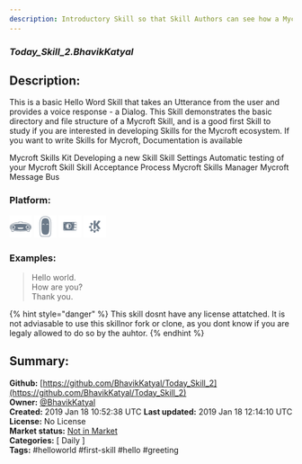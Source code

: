 ```yaml
---
description: Introductory Skill so that Skill Authors can see how a Mycroft Skill is put together
---
```


### _Today_Skill_2.BhavikKatyal_  
## Description:  
This is a basic Hello Word Skill that takes an Utterance from the user and provides a voice response - a Dialog. This Skill demonstrates the basic directory and file structure of a Mycroft Skill, and is a good first Skill to study if you are interested in developing Skills for the Mycroft ecosystem.
If you want to write Skills for Mycroft, Documentation is available

Mycroft Skills Kit
Developing a new Skill
Skill Settings
Automatic testing of your Mycroft Skill
Skill Acceptance Process
Mycroft Skills Manager
Mycroft Message Bus
  
  
### Platform:  
 ![Mark I](../.gitbook/assets/mark-1-icon.png)  ![Mark II](../.gitbook/assets/mark-2-icon.png)  ![Picroft](../.gitbook/assets/picroft-icon.png)  ![plasmoid](../.gitbook/assets/kde.png)   
### Examples:  
> Hello world.  
> How are you?  
> Thank you.  
  
{% hint style="danger" %}
This skill dosnt have any license attatched. It is not adviasable to use this skillnor fork or clone, as you dont know if you are legaly allowed to do so by the auhtor.
{% endhint %}
  
## Summary:  
**Github:** [https://github.com/BhavikKatyal/Today_Skill_2](https://github.com/BhavikKatyal/Today_Skill_2)  
**Owner:** [@BhavikKatyal](https://github.com/BhavikKatyal)  
**Created:** 2019 Jan 18 10:52:38 UTC  **Last updated:** 2019 Jan 18 12:14:10 UTC  
**License:** No License  
**Market status:** [Not in Market](https://market.mycroft.ai/skill/)  
**Categories:** [ Daily ]   
**Tags:** \#helloworld \#first-skill \#hello \#greeting   
